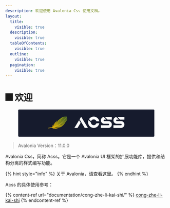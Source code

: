 ```yaml
---
description: 欢迎使用 Avalonia Css 使用文档。
layout:
  title:
    visible: true
  description:
    visible: true
  tableOfContents:
    visible: true
  outline:
    visible: true
  pagination:
    visible: true
---
```


# 🎆 欢迎

<figure><img src=".gitbook/assets/Acss.svg" alt=""><figcaption></figcaption></figure>

> Avalonia Version：11.0.0

Avalonia Css，简称 Acss。它是一个 Avalonia UI 框架的扩展功能库，提供和结构分离的样式编写功能。

{% hint style="info" %}
关于 Avalonia，请查看[这里](https://www.avaloniaui.net/)。
{% endhint %}

Acss 的具体使用参考：

{% content-ref url="documentation/cong-zhe-li-kai-shi/" %}
[cong-zhe-li-kai-shi](documentation/cong-zhe-li-kai-shi/)
{% endcontent-ref %}
